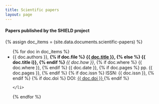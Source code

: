 ```yaml
---
title: Scientific papers
layout: page
---
```


#### Papers published by the **SHIELD** project


{% assign doc_items = (site.data.documents.scientific-papers) %}
<br/>
<ul>
{% for doc in doc_items %}
	<li>
		{{ doc.authors }},
		<b>
		{% if doc.file  %} 
			<a href="{{ site.baseurl | append: '/documents/scientific-papers/' | append: doc.file }}" title="{{ site.title }} - {{ doc.title }}"> <i class="fa fa-globe" aria-hidden="true"></i> {{ doc.title }}</a>,
		{% else %}
			{{ doc.title i}},
		{% endif %}		
		</b>
		<i>{{ doc.how }}</i>,
		{% if doc.where %}
			{{ doc.where }},
		{% endif %}
			{{ doc.date }},
		{% if doc.pages %}
			pp. {{ doc.pages }},
		{% endif %}
		{% if doc.issn %}
			ISSN: {{ doc.issn }},
		{% endif %}
		{% if doc.doi %}
			DOI: 
			<a href="{{ 'https://dx.doi.org/' | append: doc.doi }}"
				title="{{ site.title }} - {{ doc.title }}">
				<i class="fa fa-globe" aria-hidden="true"></i> {{ doc.doi }}
			</a>
		{% endif %}
		
	</li>

{% endfor %}
</ul>
